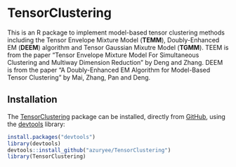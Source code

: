
<!-- README.md is generated from README.Rmd. Please edit that file -->

# TensorClustering

<!-- badges: start -->

<!-- badges: end -->

This is an R package to implement model-based tensor clustering methods
including the Tensor Envelope Mixture Model (**TEMM**), Doubly-Enhanced
EM (**DEEM**) algorithm and Tensor Gaussian Mixutre Model (**TGMM**).
TEEM is from the paper “Tensor Envelope Mixture Model For Simultaneous
Clustering and Multiway Dimension Reduction” by Deng and Zhang. DEEM is
from the paper “A Doubly-Enhanced EM Algorithm for Model-Based Tensor
Clustering” by Mai, Zhang, Pan and Deng.

## Installation

The [TensorClustering](#tensorclustering) package can be installed,
directly from [GitHub](https://github.com/), using the
[devtools](https://cran.r-project.org/web/packages/devtools/) library:

``` r
install.packages("devtools")
library(devtools)
devtools::install_github("azuryee/TensorClustering")
library(TensorClustering)
```
